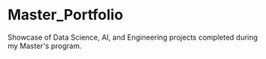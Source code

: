 # Master_Portfolio
Showcase of Data Science, AI, and Engineering projects completed during my Master's program.
